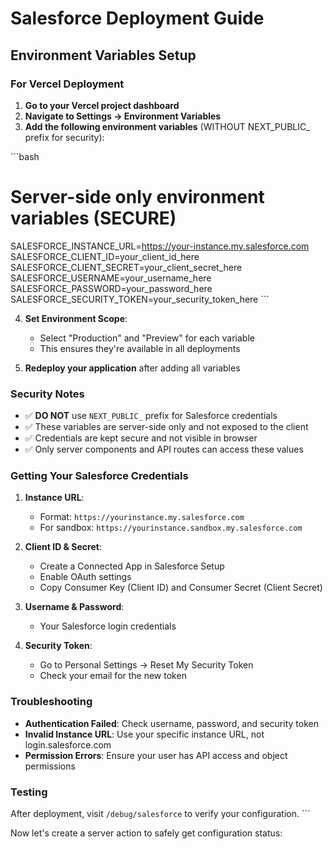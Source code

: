 # Salesforce Deployment Guide

## Environment Variables Setup

### For Vercel Deployment

1. **Go to your Vercel project dashboard**
2. **Navigate to Settings → Environment Variables**
3. **Add the following environment variables** (WITHOUT NEXT_PUBLIC_ prefix for security):

\`\`\`bash
# Server-side only environment variables (SECURE)
SALESFORCE_INSTANCE_URL=https://your-instance.my.salesforce.com
SALESFORCE_CLIENT_ID=your_client_id_here
SALESFORCE_CLIENT_SECRET=your_client_secret_here
SALESFORCE_USERNAME=your_username_here
SALESFORCE_PASSWORD=your_password_here
SALESFORCE_SECURITY_TOKEN=your_security_token_here
\`\`\`

4. **Set Environment Scope**: 
   - Select "Production" and "Preview" for each variable
   - This ensures they're available in all deployments

5. **Redeploy your application** after adding all variables

### Security Notes

- ✅ **DO NOT** use `NEXT_PUBLIC_` prefix for Salesforce credentials
- ✅ These variables are server-side only and not exposed to the client
- ✅ Credentials are kept secure and not visible in browser
- ✅ Only server components and API routes can access these values

### Getting Your Salesforce Credentials

1. **Instance URL**: 
   - Format: `https://yourinstance.my.salesforce.com`
   - For sandbox: `https://yourinstance.sandbox.my.salesforce.com`

2. **Client ID & Secret**: 
   - Create a Connected App in Salesforce Setup
   - Enable OAuth settings
   - Copy Consumer Key (Client ID) and Consumer Secret (Client Secret)

3. **Username & Password**: 
   - Your Salesforce login credentials

4. **Security Token**: 
   - Go to Personal Settings → Reset My Security Token
   - Check your email for the new token

### Troubleshooting

- **Authentication Failed**: Check username, password, and security token
- **Invalid Instance URL**: Use your specific instance URL, not login.salesforce.com
- **Permission Errors**: Ensure your user has API access and object permissions

### Testing

After deployment, visit `/debug/salesforce` to verify your configuration.
\`\`\`

Now let's create a server action to safely get configuration status:
